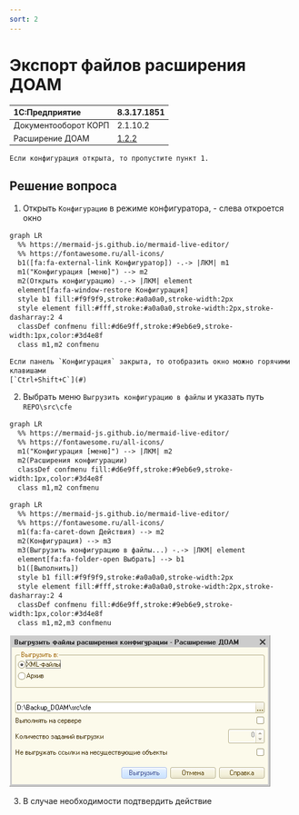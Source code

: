```yaml
---
sort: 2
---
```


# Экспорт файлов расширения ДОАМ

|1C:Предприятие|8.3.17.1851
|:--- |:--- 
|Документооборот КОРП|2.1.10.2
|Расширение ДОАМ|[1.2.2]

[1.2.2]: //github.com/kc-doam/doam.cfe/releases

``` note
Если конфигурация открыта, то пропустите пункт 1.
```

## Решение вопроса

1. Открыть `Конфигурацию` в режиме конфигуратора, - слева откроется окно  
``` mermaid
graph LR
  %% https://mermaid-js.github.io/mermaid-live-editor/
  %% https://fontawesome.ru/all-icons/
  b1([fa:fa-external-link Конфигуратор]) -.-> |ЛКМ| m1
  m1("Конфигурация [меню]") --> m2
  m2(Открыть конфигурацию) -.-> |ЛКМ| element
  element[fa:fa-window-restore Конфигурация]
  style b1 fill:#f9f9f9,stroke:#a0a0a0,stroke-width:2px
  style element fill:#fff,stroke:#a0a0a0,stroke-width:2px,stroke-dasharray:2 4
  classDef confmenu fill:#d6e9ff,stroke:#9eb6e9,stroke-width:1px,color:#3d4e8f
  class m1,m2 confmenu
```
``` tip
Если панель `Конфигурация` закрыта, то отобразить окно можно горячими клавишами 
[`Ctrl+Shift+C`](#)
```

2. Выбрать меню `Выгрузить конфигурацию в файлы` и указать путь `REPO\src\cfe`
``` mermaid
graph LR
  %% https://mermaid-js.github.io/mermaid-live-editor/
  %% https://fontawesome.ru/all-icons/
  m1("Конфигурация [меню]") --> |ЛКМ| m2
  m2(Расширения конфигурации)
  classDef confmenu fill:#d6e9ff,stroke:#9eb6e9,stroke-width:1px,color:#3d4e8f
  class m1,m2 confmenu
```
``` mermaid
graph LR
  %% https://mermaid-js.github.io/mermaid-live-editor/
  %% https://fontawesome.ru/all-icons/
  m1(fa:fa-caret-down Действия) --> m2
  m2(Конфигурация) --> m3
  m3(Выгрузить конфигурацию в файлы...) -.-> |ЛКМ| element
  element[fa:fa-folder-open Выбрать] --> b1
  b1([Выполнить])
  style b1 fill:#f9f9f9,stroke:#a0a0a0,stroke-width:2px
  style element fill:#fff,stroke:#a0a0a0,stroke-width:2px,stroke-dasharray:2 4
  classDef confmenu fill:#d6e9ff,stroke:#9eb6e9,stroke-width:1px,color:#3d4e8f
  class m1,m2,m3 confmenu
```

![Экспорт](images/export_cfe_2_0.png)

3. В случае необходимости подтвердить действие

